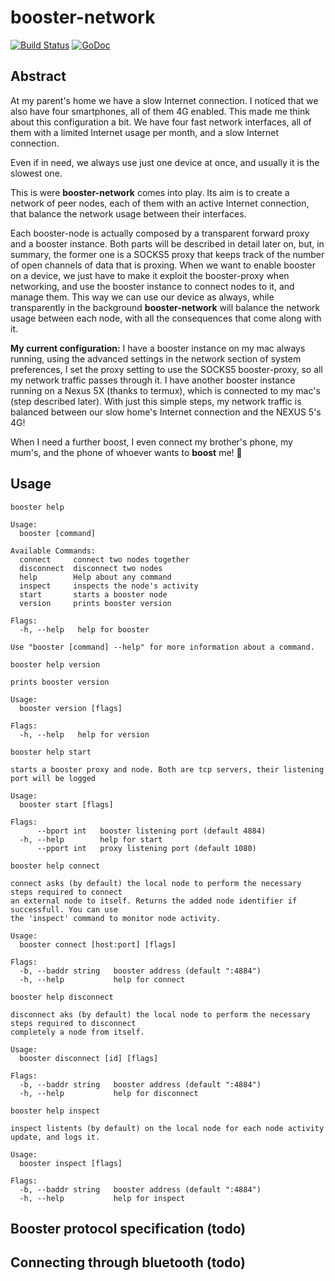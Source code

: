 # booster-network
[![Build Status](https://travis-ci.org/danielmorandini/booster-network.svg?branch=master)](https://travis-ci.org/danielmorandini/booster-network)
[![GoDoc](https://img.shields.io/badge/godoc-reference-blue.svg)](https://godoc.org/github.com/danielmorandini/booster-network/node)

## Abstract

At my parent's home we have a slow Internet connection. I noticed that we also
have four smartphones, all of them 4G enabled. This made me think about this
configuration a bit. We have four fast network interfaces, all of them with a
limited Internet usage per month, and a slow Internet connection.

Even if in need, we always use just one device at once, and usually it is the
slowest one.

This is were **booster-network** comes into play. Its aim is to create a network
of peer nodes, each of them with an active Internet connection, that balance the
network usage between their interfaces.

Each booster-node is actually composed by a transparent forward proxy and a
booster instance. Both parts will be described in detail later on, but, in
summary, the former one is a SOCKS5 proxy that keeps track of the number of open
channels of data that is proxing. When we want to enable booster on a device, we
just have to make it exploit the booster-proxy when networking, and use the
booster instance to connect nodes to it, and manage them. This way we can use
our device as always, while transparently in the background **booster-network**
will balance the network usage between each node, with all the consequences that
come along with it.

**My current configuration:** I have a booster instance on my mac always
running, using the advanced settings in the network section of system
preferences, I set the proxy setting to use the SOCKS5 booster-proxy, so all my
network traffic passes through it. I have another booster instance running on a
Nexus 5X (thanks to termux), which is connected to my mac's (step described
later). With just this simple steps, my network traffic is balanced between our
slow home's Internet connection and the NEXUS 5's 4G!

When I need a further boost, I even connect my brother's phone, my mum's, and
the phone of whoever wants to **boost** me! :tada:

## Usage
`booster help`
```
Usage:
  booster [command]

Available Commands:
  connect     connect two nodes together
  disconnect  disconnect two nodes
  help        Help about any command
  inspect     inspects the node's activity
  start       starts a booster node
  version     prints booster version

Flags:
  -h, --help   help for booster

Use "booster [command] --help" for more information about a command.
```

`booster help version`
```
prints booster version

Usage:
  booster version [flags]

Flags:
  -h, --help   help for version
```

`booster help start`
```
starts a booster proxy and node. Both are tcp servers, their listening port will be logged

Usage:
  booster start [flags]

Flags:
      --bport int   booster listening port (default 4884)
  -h, --help        help for start
      --pport int   proxy listening port (default 1080)
```

`booster help connect`
```
connect asks (by default) the local node to perform the necessary steps required to connect
an external node to itself. Returns the added node identifier if successfull. You can use
the 'inspect' command to monitor node activity.

Usage:
  booster connect [host:port] [flags]

Flags:
  -b, --baddr string   booster address (default ":4884")
  -h, --help           help for connect
```

`booster help disconnect`
```
disconnect aks (by default) the local node to perform the necessary steps required to disconnect
completely a node from itself.

Usage:
  booster disconnect [id] [flags]

Flags:
  -b, --baddr string   booster address (default ":4884")
  -h, --help           help for disconnect
```

`booster help inspect`
```
inspect listents (by default) on the local node for each node activity update, and logs it.

Usage:
  booster inspect [flags]

Flags:
  -b, --baddr string   booster address (default ":4884")
  -h, --help           help for inspect
```

## Booster protocol specification (todo)

## Connecting through bluetooth (todo)
